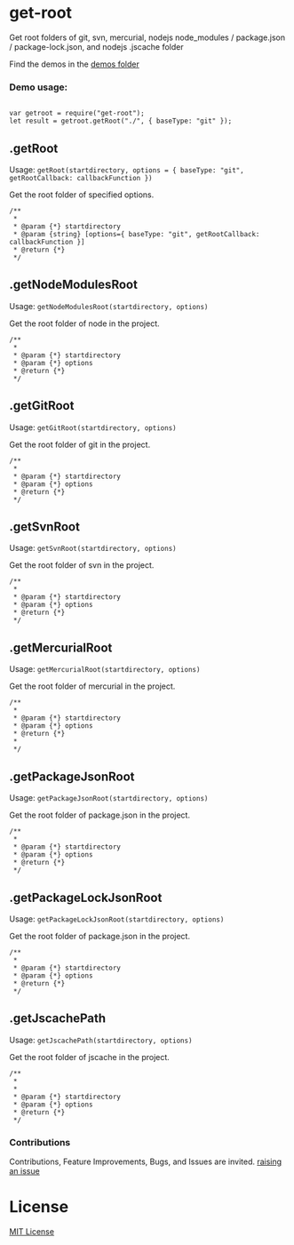 # get-root
Get root folders of git, svn, mercurial, nodejs node_modules / package.json / package-lock.json, and nodejs .jscache folder


Find the demos in the [demos folder](./demos)


### Demo usage:

```

var getroot = require("get-root");
let result = getroot.getRoot("./", { baseType: "git" });

```

## .getRoot

Usage: `getRoot(startdirectory, options = { baseType: "git", getRootCallback: callbackFunction })`

Get the root folder of specified options.

```
/**
 *
 * @param {*} startdirectory
 * @param {string} [options={ baseType: "git", getRootCallback: callbackFunction }]
 * @return {*} 
 */
```


## .getNodeModulesRoot

Usage: `getNodeModulesRoot(startdirectory, options)`

Get the root folder of node in the project.

```
/**
 *
 * @param {*} startdirectory
 * @param {*} options
 * @return {*} 
 */
```


## .getGitRoot

Usage: `getGitRoot(startdirectory, options)`

Get the root folder of git in the project.

```
/**
 *
 * @param {*} startdirectory
 * @param {*} options
 * @return {*} 
 */
```


## .getSvnRoot

Usage: `getSvnRoot(startdirectory, options)`

Get the root folder of svn in the project.

```
/**
 *
 * @param {*} startdirectory
 * @param {*} options
 * @return {*} 
 */
```



## .getMercurialRoot

Usage: `getMercurialRoot(startdirectory, options)`

Get the root folder of mercurial in the project.

```
/**
 *
 * @param {*} startdirectory
 * @param {*} options
 * @return {*} 
 * 
 */
```


## .getPackageJsonRoot


Usage: `getPackageJsonRoot(startdirectory, options)`

Get the root folder of package.json in the project.

```
/**
 *
 * @param {*} startdirectory
 * @param {*} options
 * @return {*} 
 */
```


## .getPackageLockJsonRoot


Usage: `getPackageLockJsonRoot(startdirectory, options)`

Get the root folder of package.json in the project.

```
/**
 *
 * @param {*} startdirectory
 * @param {*} options
 * @return {*} 
 */
```


## .getJscachePath


Usage: `getJscachePath(startdirectory, options)`

Get the root folder of jscache in the project.

```
/**
 *
 *
 * @param {*} startdirectory
 * @param {*} options
 * @return {*} 
 */
```


### Contributions

Contributions, Feature Improvements, Bugs, and Issues are invited. [raising an issue](https://github.com/ganeshkbhat/get-root/issues)


# License

[MIT License](./LICENSE)

